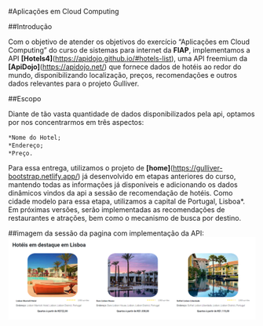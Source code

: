 #Aplicações em Cloud Computing

##Introdução

Com o objetivo de atender os objetivos do exercício “Aplicações em Cloud Computing” do curso de sistemas para internet da **FIAP**, implementamos a API **[Hotels4]**(https://apidojo.github.io/#hotels-list), uma API freemium da **[ApiDojo]**(https://apidojo.net/) que fornece dados de hotéis ao redor do mundo, disponibilizando localização, preços, recomendações e outros dados relevantes para o projeto Gulliver.

##Escopo

Diante de tão vasta quantidade de dados disponibilizados pela api, optamos por nos concentrarmos em três aspectos:

    *Nome do Hotel;
    *Endereço;
    *Preço.

Para essa entrega, utilizamos o projeto de **[home]**(https://gulliver-bootstrap.netlify.app/) já desenvolvido em etapas anteriores do curso, mantendo todas as informações já disponíveis e adicionando os dados dinâmicos vindos da api a sessão de recomendação de hotéis. Como cidade modelo para essa etapa, utilizamos a capital de Portugal, Lisboa*. Em próximas versões, serão implementadas as recomendações de restaurantes e atrações, bem como o mecanismo de busca por destino. 

##imagem da sessão da pagina com implementação da API:
![magem da sessão da pagina com implementação da API](https://github.com/Primatasan/gulliver_api/blob/8df5d6610a7b7116e1a3f7d45bb3183ffe9b091b/Projeto-Gulliver.png)